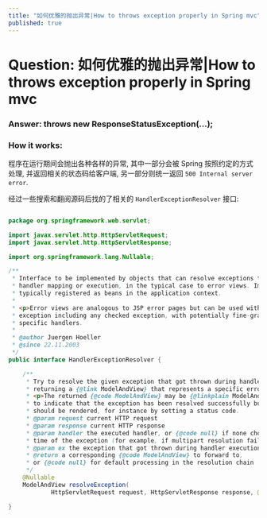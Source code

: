 ```yaml
---
title: "如何优雅的抛出异常|How to throws exception properly in Spring mvc"
published: true
---
```


# Question: 如何优雅的抛出异常|How to throws exception properly in Spring mvc

### Answer: throws new ResponseStatusException(...);

### How it works:

程序在运行期间会抛出各种各样的异常, 其中一部分会被 Spring 按照约定的方式处理, 并返回相关的状态码给客户端,
另一部分则统一返回 `500 Internal server error`.

经过一些搜索和翻阅源码后找的了相关的 `HandlerExceptionResolver` 接口:

```java

package org.springframework.web.servlet;

import javax.servlet.http.HttpServletRequest;
import javax.servlet.http.HttpServletResponse;

import org.springframework.lang.Nullable;

/**
 * Interface to be implemented by objects that can resolve exceptions thrown during
 * handler mapping or execution, in the typical case to error views. Implementors are
 * typically registered as beans in the application context.
 *
 * <p>Error views are analogous to JSP error pages but can be used with any kind of
 * exception including any checked exception, with potentially fine-grained mappings for
 * specific handlers.
 *
 * @author Juergen Hoeller
 * @since 22.11.2003
 */
public interface HandlerExceptionResolver {

	/**
	 * Try to resolve the given exception that got thrown during handler execution,
	 * returning a {@link ModelAndView} that represents a specific error page if appropriate.
	 * <p>The returned {@code ModelAndView} may be {@linkplain ModelAndView#isEmpty() empty}
	 * to indicate that the exception has been resolved successfully but that no view
	 * should be rendered, for instance by setting a status code.
	 * @param request current HTTP request
	 * @param response current HTTP response
	 * @param handler the executed handler, or {@code null} if none chosen at the
	 * time of the exception (for example, if multipart resolution failed)
	 * @param ex the exception that got thrown during handler execution
	 * @return a corresponding {@code ModelAndView} to forward to,
	 * or {@code null} for default processing in the resolution chain
	 */
	@Nullable
	ModelAndView resolveException(
			HttpServletRequest request, HttpServletResponse response, @Nullable Object handler, Exception ex);

}
``` 
